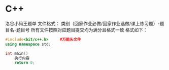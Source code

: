 # C++
洛谷小码王题单
文件格式：
类别（回家作业必做/回家作业选做/课上练习题）-题目名-题目号
所有文件按照对应题目提交均为满分且格式一致
格式如下：
```C++
#include<bit/c++.h>     #万能头文件
using namespace std;

int main()
	执行内容
	return 0;
```
